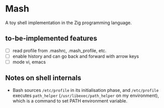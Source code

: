 # Mash

A toy shell implementation in the Zig programming language.

## to-be-implemented features  

- [ ] read profile from .mashrc, .mash_profile, etc.
- [ ] enable history and can go back and forward with arrow keys
- [ ] mode vi, emacs

## Notes on shell internals

- Bash sources `/etc/profile` in its initialisation phase, and `/etc/profile` executes `path_helper` (`/usr/libexec/path_helper` on my environment), which is a command to set PATH environment variable.
